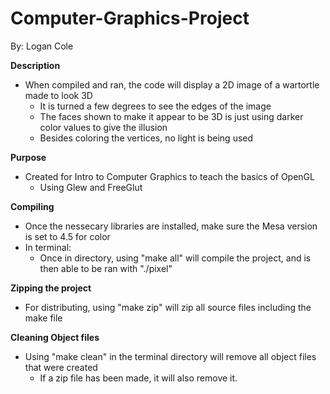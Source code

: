# Computer-Graphics-Project
By: Logan Cole

**Description**
* When compiled and ran, the code will display a 2D image of a wartortle made to look 3D
  * It is turned a few degrees to see the edges of the image
  * The faces shown to make it appear to be 3D is just using darker color values to give the illusion
  * Besides coloring the vertices, no light is being used

**Purpose**
* Created for Intro to Computer Graphics to teach the basics of OpenGL
  * Using Glew and FreeGlut

**Compiling**
* Once the nessecary libraries are installed, make sure the Mesa version is set to 4.5 for color
* In terminal:
  * Once in directory, using "make all" will compile the project, and is then able to be ran with "./pixel"

**Zipping the project**
* For distributing, using "make zip" will zip all source files including the make file

**Cleaning Object files**
* Using "make clean" in the terminal directory will remove all object files that were created
  * If a zip file has been made, it will also remove it.
